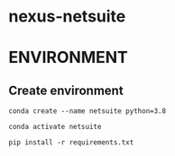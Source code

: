 # nexus-netsuite

# ENVIRONMENT

## Create environment

```
conda create --name netsuite python=3.8
```

```
conda activate netsuite
```

```
pip install -r requirements.txt
```